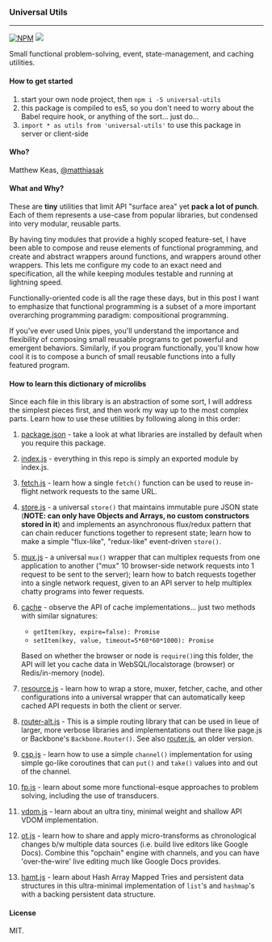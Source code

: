 ### Universal Utils

---

[![NPM](https://nodei.co/npm/universal-utils.png)](https://nodei.co/npm/universal-utils/)
![](https://david-dm.org/matthiasak/universal-utils.svg)

Small functional problem-solving, event, state-management, and caching utilities.

#### How to get started

1. start your own node project, then `npm i -S universal-utils`
2. this package is compiled to es5, so you don't need to worry about the Babel require hook, or anything of the sort... just do...
3. `import * as utils from 'universal-utils'` to use this package in server or client-side

#### Who?

Matthew Keas, [@matthiasak](https://twitter.com/@matthiasak)

#### What and Why?

These are **tiny** utilities that limit API "surface area" yet __pack a lot of punch__. Each of them represents a use-case from popular libraries, but condensed into very modular, reusable parts.

By having tiny modules that provide a highly scoped feature-set, I have been able to compose and reuse elements of functional programming, and create and abstract wrappers around functions, and wrappers around other wrappers. This lets me configure my code to an exact need and specification, all the while keeping modules testable and running at lightning speed.

Functionally-oriented code is all the rage these days, but in this post I want to emphasize that functional programming is a subset of a more important overarching programming paradigm: compositional programming.

If you've ever used Unix pipes, you'll understand the importance and flexibility of composing small reusable programs to get powerful and emergent behaviors. Similarly, if you program functionally, you'll know how cool it is to compose a bunch of small reusable functions into a fully featured program.

#### How to learn this dictionary of microlibs

Since each file in this library is an abstraction of some sort, I will address the simplest pieces first, and then work my way up to the most complex parts. Learn how to use these utilities by following along in this order:

1. [package.json](package.json) - take a look at what libraries are installed by default when you require this package.
2. [index.js](src/index.js) - everything in this repo is simply an exported module by index.js.
3. [fetch.js](src/fetch.js) - learn how a single `fetch()` function can be used to reuse in-flight network requests to the same URL.
4. [store.js](src/store.js) - a universal `store()` that maintains immutable pure JSON state (**NOTE: can only have Objects and Arrays, no custom constructors stored in it**) and implements an asynchronous flux/redux pattern that can chain reducer functions together to represent state; learn how to make a simple "flux-like", "redux-like" event-driven `store()`.
5. [mux.js](src/mux.js) - a universal `mux()` wrapper that can multiplex requests from one application to another ("mux" 10 browser-side network requests into 1 request to be sent to the server); learn how to batch requests together into a single network request, given to an API server to help multiplex chatty programs into fewer requests.
6. [cache](src/cache) - observe the API of cache implementations... just two methods with similar signatures:

    - `getItem(key, expire=false): Promise`
    - `setItem(key, value, timeout=5*60*60*1000): Promise`

    Based on whether the browser or node is `require()`ing this folder, the API will let you cache data in WebSQL/localstorage (browser) or Redis/in-memory (node).

7. [resource.js](src/resource.js) - learn how to wrap a store, muxer, fetcher, cache, and other configurations into a universal wrapper that can automatically keep cached API requests in both the client or server.
8. [router-alt.js](src/router-alt.js) - This is a simple routing library that can be used in lieue of larger, more verbose libraries and implementations out there like page.js or Backbone's `Backbone.Router()`. See also [router.js](src/router.js), an older version.
9. [csp.js](src/csp.js) - learn how to use a simple `channel()` implementation for using simple go-like coroutines that can `put()` and `take()` values into and out of the channel.
10. [fp.js](src/fp.js) - learn about some more functional-esque approaches to problem solving, including the use of transducers.
11. [vdom.js](src/vdom.js) - learn about an ultra tiny, minimal weight and shallow API VDOM implementation.
12. [ot.js](src/ot.js) - learn how to share and apply micro-transforms as chronological changes b/w multiple data sources (i.e. build live editors like Google Docs). Combine this "opchain" engine with channels, and you can have 'over-the-wire' live editing much like Google Docs provides.
13. [hamt.js](src/hamt.js) - learn about Hash Array Mapped Tries and persistent data structures in this ultra-minimal implementation of `list`'s and `hashmap`'s with a backing persistent data structure.

#### License

MIT.
